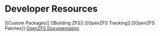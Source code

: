 # Developer Resources

[[Custom Packages]]
[[Building ZFS]]
[[OpenZFS Tracking]]
[[OpenZFS Patches]]
[OpenZFS Documentation][openzfs-devel]

[openzfs-devel]: http://open-zfs.org/wiki/Developer_resources